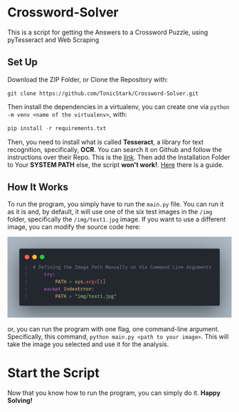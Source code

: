 # Crossword-Solver
This is a script for getting the Answers to a Crossword Puzzle, using pyTesseract and Web Scraping

## Set Up
Download the ZIP Folder, or Clone the Repository with:
```
git clone https://github.com/TonicStark/Crossword-Solver.git
```

Then install the dependencies in a virtualenv, you can create one via `python -m venv <name of the virtualenv>`, with:
```python
pip install -r requirements.txt
```

Then, you need to install what is called **Tesseract**, a library for text recognition, specifically, **OCR**. You can search it on Github and follow the instructions over their Repo. This is the [link](https://github.com/tesseract-ocr/tesseract).
Then add the Installation Folder to Your **SYSTEM PATH** else, the script **won't work!**. [Here](https://chlee.co/how-to-setup-environment-variables-for-windows-mac-and-linux/) there is a guide.

## How It Works
To run the program, you simply have to run the `main.py` file. You can run it as it is and, by default, it will use one of the six test images in the `/img` folder, specifically the `/img/text1.jpg` image. If you want to use a different image, you can modify the source code here:

![code](img/code.png)

or, you can run the program with one flag, one command-line argument. Specifically, this command, `python main.py <path to your image>`. This will take the image you selected and use it for the analysis.

# Start the Script
Now that you know how to run the program, you can simply do it. **Happy Solving!**